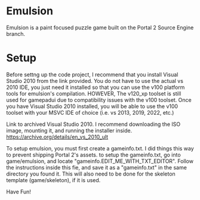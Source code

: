 # Emulsion
Emulsion is a paint focused puzzle game built on the Portal 2 Source Engine branch.

# Setup
Before settng up the code project, I recommend that you install Visual Studio 2010 from the link provided. 
You do not have to use the actual vs 2010 IDE, you just need it installed so that you can use the v100 platform tools for emulsion's compilation.
HOWEVER, The v120_xp toolset is still used for gamepadui due to compatibility issues with the v100 toolset. 
Once you have Visual Studio 2010 installed, you will be able to use the v100 toolset with your MSVC IDE of choice (i.e. vs 2013, 2019, 2022, etc.)

Link to archived Visual Studio 2010. I recommend downloading the ISO image, mounting it, and running the installer inside.
https://archive.org/details/en_vs_2010_ult

To setup emulsion, you must first create a gameinfo.txt. I did things this way to prevent shipping Portal 2's assets.
to setup the gameinfo.txt, go into game/emulsion, and locate "gameinfo.EDIT_ME_WITH_TXT_EDITOR". Follow the instructions inside this fie,
and save it as a "gameinfo.txt" in the same directory you found it. This will also need to be done for the skeleton template (game/skeleton), if it is used.

Have Fun!
